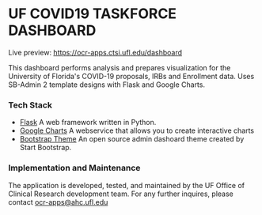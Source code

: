 # UF COVID19 TASKFORCE DASHBOARD

Live preview: https://ocr-apps.ctsi.ufl.edu/dashboard

This dashboard performs analysis and prepares visualization for the University of Florida's COVID-19 proposals, IRBs and Enrollment data. Uses SB-Admin 2 template designs with Flask and Google Charts.

### Tech Stack

* [Flask](https://flask.palletsprojects.com/en/1.1.x/quickstart/) A web framework written in Python.
* [Google Charts](https://developers.google.com/chart) A webservice that allows you to create interactive charts
* [Bootstrap Theme](https://github.com/BlackrockDigital/startbootstrap-sb-admin-2) An open source admin dashoard theme created by Start Bootstrap.

### Implementation and Maintenance

The application is developed, tested, and maintained by the UF Office of Clinical Research development team. For any further inquires, please contact
ocr-apps@ahc.ufl.edu
